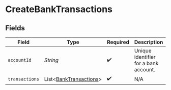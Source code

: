 # CreateBankTransactions


## Fields

| Field                                                                 | Type                                                                  | Required                                                              | Description                                                           | Example                                                               |
| --------------------------------------------------------------------- | --------------------------------------------------------------------- | --------------------------------------------------------------------- | --------------------------------------------------------------------- | --------------------------------------------------------------------- |
| `accountId`                                                           | *String*                                                              | :heavy_check_mark:                                                    | Unique identifier for a bank account.                                 | 13d946f0-c5d5-42bc-b092-97ece17923ab                                  |
| `transactions`                                                        | List<[BankTransactions](../../models/components/BankTransactions.md)> | :heavy_check_mark:                                                    | N/A                                                                   |                                                                       |